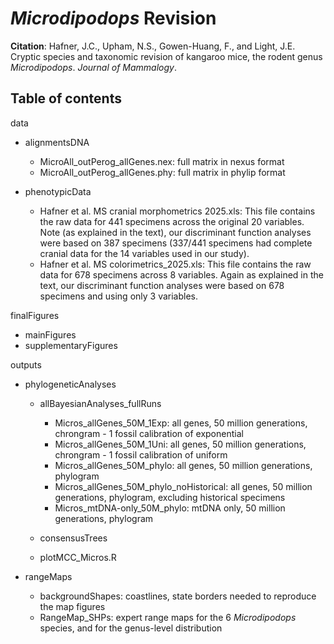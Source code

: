 # _Microdipodops_ Revision

**Citation**: Hafner, J.C., Upham, N.S., Gowen-Huang, F., and Light, J.E. Cryptic species and taxonomic revision of kangaroo mice, the rodent genus _Microdipodops_. _Journal of Mammalogy_.


## Table of contents
data
- alignmentsDNA
	- MicroAll_outPerog_allGenes.nex: full matrix in nexus format
	- MicroAll_outPerog_allGenes.phy: full matrix in phylip format

- phenotypicData
	- Hafner et al. MS cranial morphometrics 2025.xls:  This file contains the raw data for 441 specimens across the original 20 variables.  Note (as explained in the text), our discriminant function analyses were based on 387 specimens (337/441 specimens had complete cranial data for the 14 variables used in our study).  
	- Hafner et al. MS colorimetrics_2025.xls:  This file contains the raw data for 678 specimens across 8 variables.  Again as explained in the text, our discriminant function analyses were based on 678 specimens and using only 3 variables.  

finalFigures
- mainFigures
- supplementaryFigures

outputs
- phylogeneticAnalyses
	- allBayesianAnalyses_fullRuns
		- Micros_allGenes_50M_1Exp: all genes, 50 million generations, chrongram - 1 fossil calibration of exponential
		- Micros_allGenes_50M_1Uni: all genes, 50 million generations, chrongram - 1 fossil calibration of uniform
		- Micros_allGenes_50M_phylo: all genes, 50 million generations, phylogram
		- Micros_allGenes_50M_phylo_noHistorical: all genes, 50 million generations, phylogram, excluding historical specimens
		- Micros_mtDNA-only_50M_phylo: mtDNA only, 50 million generations, phylogram

	- consensusTrees
	- plotMCC_Micros.R

- rangeMaps
	- backgroundShapes: coastlines, state borders needed to reproduce the map figures
	- RangeMap_SHPs: expert range maps for the 6 _Microdipodops_ species, and for the genus-level distribution
